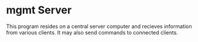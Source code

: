 # mgmt Server
This program resides on a central server computer and recieves information from various clients.
It may also send commands to connected clients.